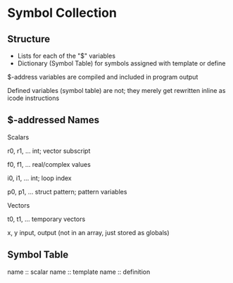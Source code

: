 Symbol Collection
=================

Structure
---------
 - Lists for each of the "$" variables
 - Dictionary (Symbol Table) for symbols assigned with template or define

 $-address variables are compiled and included in program output

 Defined variables (symbol table) are not; they merely get rewritten
 inline as icode instructions

$-addressed Names
---------------

  Scalars

  r0, r1, ... 
    int; vector subscript

  f0, f1, ...
    real/complex values

  i0, i1, ...
    int; loop index

  p0, p1, ...
    struct pattern; pattern variables

  Vectors

  t0, t1, ...
    temporary vectors

  x, y
    input, output (not in an array, just stored as globals)

Symbol Table
------------

name :: scalar
name :: template
name :: definition


